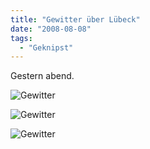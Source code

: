 ```yaml
---
title: "Gewitter über Lübeck"
date: "2008-08-08"
tags:
  - "Geknipst"
---
```


Gestern abend.

![Gewitter](/images/codecandies/gewitter1.jpg)

![Gewitter](/images/codecandies/gewitter2.jpg)

![Gewitter](/images/codecandies/gewitter3.jpg)

